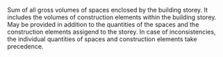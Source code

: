 Sum of all gross volumes of spaces enclosed by the building storey. It includes the volumes of construction elements within the building storey. May be provided in addition to the quantities of the spaces and the construction elements assigend to the storey. In case of inconsistencies, the individual quantities of spaces and construction elements take precedence.
